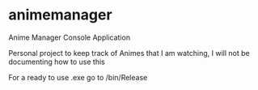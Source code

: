 # animemanager
Anime Manager Console Application

Personal project to keep track of Animes that I am watching, I will not be documenting how to use this

For a ready to use .exe go to /bin/Release
